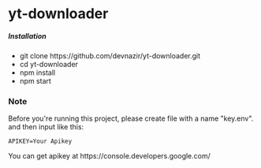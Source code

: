 # yt-downloader

##### Installation
<ul>
<li>git clone https://github.com/devnazir/yt-downloader.git</li>
<li>cd yt-downloader</li>
<li>npm install</li>
<li>npm start</li>
</ul>

### Note
<p>Before you're running this project, please create file with a name "key.env". and then input like this:</p>

```
APIKEY=Your Apikey
```

<p>You can get apikey at https://console.developers.google.com/</p>
